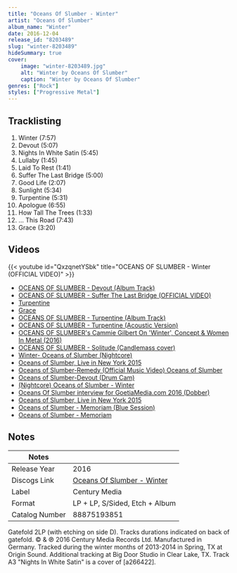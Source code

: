 ```yaml
---
title: "Oceans Of Slumber - Winter"
artist: "Oceans Of Slumber"
album_name: "Winter"
date: 2016-12-04
release_id: "8203489"
slug: "winter-8203489"
hideSummary: true
cover:
    image: "winter-8203489.jpg"
    alt: "Winter by Oceans Of Slumber"
    caption: "Winter by Oceans Of Slumber"
genres: ["Rock"]
styles: ["Progressive Metal"]
---
```


## Tracklisting
1. Winter (7:57)
2. Devout (5:07)
3. Nights In White Satin (5:45)
4. Lullaby (1:45)
5. Laid To Rest (1:41)
6. Suffer The Last Bridge (5:00)
7. Good Life (2:07)
8. Sunlight (5:34)
9. Turpentine (5:31)
10. Apologue (6:55)
11. How Tall The Trees (1:33)
12. ... This Road (7:43)
13. Grace (3:20)

## Videos
{{< youtube id="QxzqnetYSbk" title="OCEANS OF SLUMBER - Winter (OFFICIAL VIDEO)" >}}
- [OCEANS OF SLUMBER - Devout (Album Track)](https://www.youtube.com/watch?v=TN8f2ouaqfs)
- [OCEANS OF SLUMBER - Suffer The Last Bridge (OFFICIAL VIDEO)](https://www.youtube.com/watch?v=uj2lpQxGKhU)
- [Turpentine](https://www.youtube.com/watch?v=ygykQnXU0NI)
- [Grace](https://www.youtube.com/watch?v=5LVlTJfH1qk)
- [OCEANS OF SLUMBER - Turpentine (Album Track)](https://www.youtube.com/watch?v=XXKUSynBbAI)
- [OCEANS OF SLUMBER - Turpentine (Acoustic Version)](https://www.youtube.com/watch?v=EvxBoL8IExQ)
- [OCEANS OF SLUMBER's Cammie Gilbert On 'Winter', Concept & Women In Metal (2016)](https://www.youtube.com/watch?v=ZV6aLF5rtM0)
- [OCEANS OF SLUMBER - Solitude (Candlemass cover)](https://www.youtube.com/watch?v=e91SnsQS1O8)
- [Winter- Oceans of Slumber (Nightcore)](https://www.youtube.com/watch?v=8GqakVRdAII)
- [Oceans of Slumber, Live in New York 2015](https://www.youtube.com/watch?v=ny97bdStY_Q)
- [Oceans of Slumber-Remedy (Official Music Video) Oceans of Slumber](https://www.youtube.com/watch?v=ulYYeFnMiUk)
- [Oceans of Slumber-Devout (Drum Cam)](https://www.youtube.com/watch?v=dNRZVYns_9s)
- [(Nightcore) Oceans of Slumber - Winter](https://www.youtube.com/watch?v=AC9FYe6-KCM)
- [Oceans Of Slumber interview for GoetiaMedia.com 2016 (Dobber)](https://www.youtube.com/watch?v=llbQ2NptIT4)
- [Oceans of Slumber, Live in New York 2015](https://www.youtube.com/watch?v=9QvTeOfEpX0)
- [Oceans of Slumber - Memoriam (Blue Session)](https://www.youtube.com/watch?v=Ls2HX_Ubz-o)
- [Oceans of Slumber - Memoriam](https://www.youtube.com/watch?v=VzIFon4hR2s)


## Notes

| Notes          |             |
| ---------------| ----------- |
| Release Year   | 2016 |
| Discogs Link   | [Oceans Of Slumber - Winter](https://www.discogs.com/release/8203489-Oceans-Of-Slumber-Winter) |
| Label          | Century Media |
| Format         | LP + LP, S/Sided, Etch + Album |
| Catalog Number | 88875193851 |

Gatefold 2LP (with etching on side D). Tracks durations indicated on back of gatefold.  © & ℗ 2016 Century Media Records Ltd. Manufactured in Germany.  Tracked during the winter months of 2013-2014 in Spring, TX at Origin Sound. Additional tracking at Big Door Studio in Clear Lake, TX.  Track A3 "Nights In White Satin" is a cover of [a266422].

